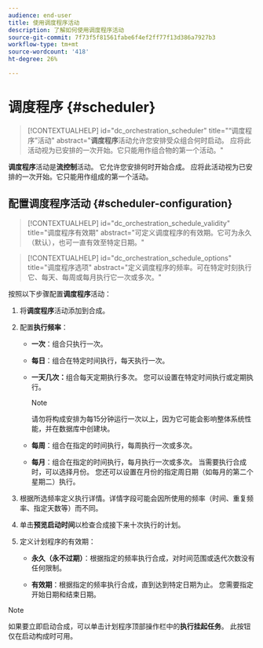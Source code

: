 ```yaml
---
audience: end-user
title: 使用调度程序活动
description: 了解如何使用调度程序活动
source-git-commit: 7f73f5f81561fabe6f4ef2ff77f13d386a7927b3
workflow-type: tm+mt
source-wordcount: '418'
ht-degree: 26%

---
```



# 调度程序 {#scheduler}

>[!CONTEXTUALHELP]
>id="dc_orchestration_scheduler"
>title="“调度程序”活动"
>abstract="**调度程序**&#x200B;活动允许您安排受众组合何时启动。 应将此活动视为已安排的一次开始。它只能用作组合物的第一个活动。"

**调度程序**&#x200B;活动是&#x200B;**流控制**&#x200B;活动。 它允许您安排何时开始合成。 应将此活动视为已安排的一次开始。它只能用作组成的第一个活动。

## 配置调度程序活动 {#scheduler-configuration}

>[!CONTEXTUALHELP]
>id="dc_orchestration_schedule_validity"
>title="调度程序有效期"
>abstract="可定义调度程序的有效期。它可为永久（默认），也可一直有效至特定日期。"

>[!CONTEXTUALHELP]
>id="dc_orchestration_schedule_options"
>title="调度程序选项"
>abstract="定义调度程序的频率。可在特定时刻执行它、每天、每周或每月执行它一次或多次。"

按照以下步骤配置&#x200B;**调度程序**&#x200B;活动：

1. 将&#x200B;**调度程序**&#x200B;活动添加到合成。

1. 配置&#x200B;**执行频率**：

   * **一次**：组合只执行一次。

   * **每日**：组合在特定时间执行，每天执行一次。

   * **一天几次：**&#x200B;组合每天定期执行多次。 您可以设置在特定时间执行或定期执行。

     >[!NOTE]
     >
     >请勿将构成安排为每15分钟运行一次以上，因为它可能会影响整体系统性能，并在数据库中创建块。

   * **每周**：组合在指定的时间执行，每周执行一次或多次。

   * **每月**：组合在指定的时间执行，每月执行一次或多次。 当需要执行合成时，可以选择月份。 您还可以设置在月份的指定周日期（如每月的第二个星期二）执行。

1. 根据所选频率定义执行详情。详情字段可能会因所使用的频率（时间、重复频率、指定天数等）而不同。

1. 单击&#x200B;**预览启动时间**&#x200B;以检查合成接下来十次执行的计划。

1. 定义计划程序的有效期：

   * **永久（永不过期）**：根据指定的频率执行合成，对时间范围或迭代次数没有任何限制。

   * **有效期**：根据指定的频率执行合成，直到达到特定日期为止。 您需要指定开始日期和结束日期。

>[!NOTE]
>
>如果要立即启动合成，可以单击计划程序顶部操作栏中的&#x200B;**执行挂起任务**。 此按钮仅在启动构成时可用。

<!--## Example{#scheduler-example}

In the following example, the activity is configured so that the composition runs several times a day at 9 and 12 AM, every day of the week from October 1st, 2023 to January 1st, 2024.-->

